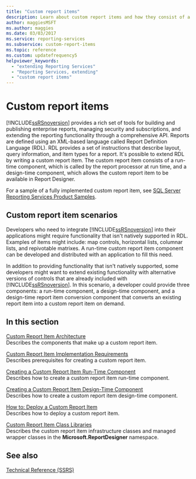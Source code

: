 ```yaml
---
title: "Custom report items"
description: Learn about custom report items and how they consist of a run-time component and a design-time component.
author: maggiesMSFT
ms.author: maggies
ms.date: 03/03/2017
ms.service: reporting-services
ms.subservice: custom-report-items
ms.topic: reference
ms.custom: updatefrequency5
helpviewer_keywords:
  - "extending Reporting Services"
  - "Reporting Services, extending"
  - "custom report items"
---
```

# Custom report items
  [!INCLUDE[ssRSnoversion](../../includes/ssrsnoversion-md.md)] provides a rich set of tools for building and publishing enterprise reports, managing security and subscriptions, and extending the reporting functionality through a comprehensive API. Reports are defined using an XML-based language called Report Definition Language (RDL). RDL provides a set of instructions that describe layout, query information, and item types for a report. It's possible to extend RDL by writing a custom report item. The custom report item consists of a run-time component, which is called by the report processor at run time, and a design-time component, which allows the custom report item to be available in Report Designer.  
  
 For a sample of a fully implemented custom report item, see [SQL Server Reporting Services Product Samples](https://go.microsoft.com/fwlink/?LinkId=177889).  
  
## Custom report item scenarios  
 Developers who need to integrate [!INCLUDE[ssRSnoversion](../../includes/ssrsnoversion-md.md)] into their applications might require functionality that isn't natively supported in RDL. Examples of items might include: map controls, horizontal lists, columnar lists, and repivotable matrixes. A run-time custom report item component can be developed and distributed with an application to fill this need.  
  
 In addition to providing functionality that isn't natively supported, some developers might want to extend existing functionality with alternative versions of controls that are already included with [!INCLUDE[ssRSnoversion](../../includes/ssrsnoversion-md.md)]. In this scenario, a developer could provide three components: a run-time component, a design-time component, and a design-time report item conversion component that converts an existing report item into a custom report item on demand.  
  
## In this section  
 [Custom Report Item Architecture](../../reporting-services/custom-report-items/custom-report-item-architecture.md)  
 Describes the components that make up a custom report item.  
  
 [Custom Report Item Implementation Requirements](../../reporting-services/custom-report-items/custom-report-item-implementation-requirements.md)  
 Describes prerequisites for creating a custom report item.  
  
 [Creating a Custom Report Item Run-Time Component](../../reporting-services/custom-report-items/creating-a-custom-report-item-run-time-component.md)  
 Describes how to create a custom report item run-time component.  
  
 [Creating a Custom Report Item Design-Time Component](../../reporting-services/custom-report-items/creating-a-custom-report-item-design-time-component.md)  
 Describes how to create a custom report item design-time component.  
  
 [How to: Deploy a Custom Report Item](../../reporting-services/custom-report-items/how-to-deploy-a-custom-report-item.md)  
 Describes how to deploy a custom report item.  
  
 [Custom Report Item Class Libraries](../../reporting-services/custom-report-items/custom-report-item-class-libraries.md)  
 Describes the custom report item infrastructure classes and managed wrapper classes in the **Microsoft.ReportDesigner** namespace.  
  
## See also  
 [Technical Reference &#40;SSRS&#41;](../../reporting-services/technical-reference-ssrs.md)  
  
  
